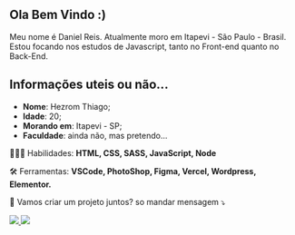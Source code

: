 ## Ola Bem Vindo :)

Meu nome é Daniel Reis. Atualmente moro em Itapevi - São Paulo - Brasil. Estou focando nos estudos de Javascript, tanto no Front-end quanto no Back-End.

## Informações uteis ou não...

* **Nome**: Hezrom Thiago;
* **Idade**: 20;
* **Morando em**: Itapevi - SP;
* **Faculdade**: ainda não, mas pretendo...

<p align="left">
  👨🏽‍💻 Habilidades: <strong>HTML, CSS, SASS, JavaScript, Node</strong>
</p>

<p align="left">
  🛠 Ferramentas: <strong>VSCode, PhotoShop, Figma, Vercel, Wordpress, Elementor.</strong>
</p>

<p align="left">
  📲 Vamos criar um projeto juntos? so mandar mensagem ⤵️
</p>

<p>
  <a href="https://www.linkedin.com/in/hezrom-thiago/" alt="Linkedin">
    <img src="https://img.shields.io/badge/-Linkedin-0e76a8?style=for-the-badge&logo=Linkedin&logoColor=white&link=https://www.linkedin.com/in/hezrom-thiago/" />
  </a>

  <a href="https://www.facebook.com/hezrom.barbosa" alt="Facebook">
    <img src="https://img.shields.io/badge/-Facebook-3b5998?style=for-the-badge&logo=facebook&logoColor=white&link=https://www.facebook.com/hezrom.barbosa"/>
  </a>
</p>

